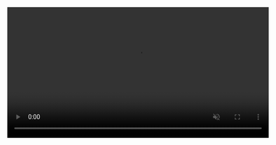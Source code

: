 <div align="center">
  <video width="600" autoplay loop muted>
    <source src="https://github.com/Rock4ik/Rock4ik/raw/main/ukinami-yuzuhas-pixelated-lofi.mp4" type="video/mp4">
  </video>
</div>
